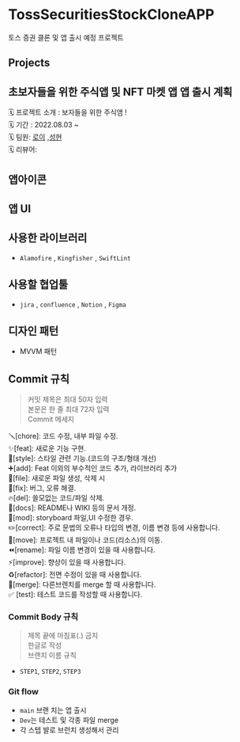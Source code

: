# TossSecuritiesStockCloneAPP
토스 증권 클론 및  앱 출시  예정 프로젝트 


## Projects
## 초보자들을 위한 주식앱 및 NFT 마켓 앱 앱 출시 계획 
🗓 프로젝트 소개 : 보자들을 위한 주식앰 !</br>
🗓 기간 : 2022.08.03 ~   </br>
🗓 팀원: [로이](https://github.com/Roy-wonji) ,[성현](https://github.com/seonghyeonOrNot)</br>
🗓 리뷰어: 

## 앱아이콘 

##  앱 UI

## 사용한 라이브러리
- `Alamofire` , `Kingfisher` , `SwiftLint`

## 사용할 협업툴 
- `jira` , `confluence` , `Notion` , `Figma`

## 디자인 패턴
- MVVM 패턴 


## Commit 규칙
> 커밋 제목은 최대 50자 입력 </br>
본문은 한 줄 최대 72자 입력 </br>
Commit 메세지 </br>

🪛[chore]: 코드 수정, 내부 파일 수정. </br>
✨[feat]: 새로운 기능 구현. </br>
🎨[style]: 스타일 관련 기능.(코드의 구조/형태 개선) </br>
➕[add]: Feat 이외의 부수적인 코드 추가, 라이브러리 추가 </br>
🔧[file]: 새로운 파일 생성, 삭제 시 </br>
🐛[fix]: 버그, 오류 해결. </br>
🔥[del]: 쓸모없는 코드/파일 삭제. </br>
📝[docs]: README나 WIKI 등의 문서 개정. </br>
💄[mod]: storyboard 파일,UI 수정한 경우. </br>
✏️[correct]: 주로 문법의 오류나 타입의 변경, 이름 변경 등에 사용합니다. </br>
🚚[move]: 프로젝트 내 파일이나 코드(리소스)의 이동. </br>
⏪️[rename]: 파일 이름 변경이 있을 때 사용합니다. </br>
⚡️[improve]: 향상이 있을 때 사용합니다. </br>
♻️[refactor]: 전면 수정이 있을 때 사용합니다. </br>
🔀[merge]: 다른브렌치를 merge 할 때 사용합니다. </br>
✅ [test]: 테스트 코드를 작성할 때 사용합니다. </br>

### Commit Body 규칙
> 제목 끝에 마침표(.) 금지 </br>
한글로 작성 </br>
브랜치 이름 규칙

- `STEP1`, `STEP2`, `STEP3`

### Git flow
- `main` 브랜 치는 앱 출시 
- `Dev`는 테스트 및 각종 파일 merge
- 각 스텝 뱔로 브런치 생성해서 관리 
